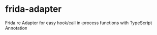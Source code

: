 # frida-adapter
Frida.re Adapter for easy hook/call in-process functions with TypeScript Annotation
